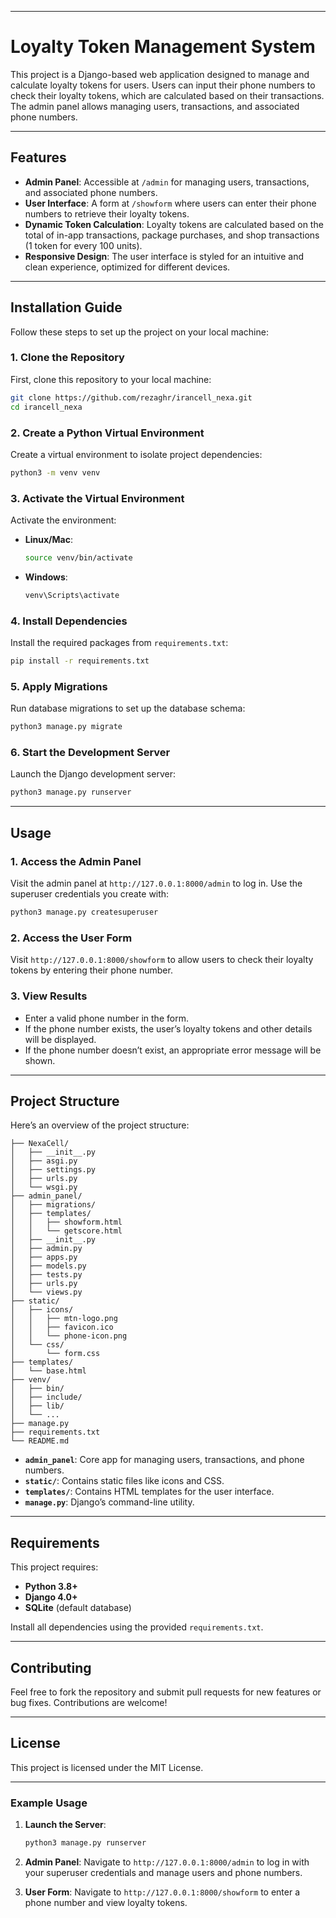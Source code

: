 
---

# Loyalty Token Management System

This project is a Django-based web application designed to manage and calculate loyalty tokens for users. Users can input their phone numbers to check their loyalty tokens, which are calculated based on their transactions. The admin panel allows managing users, transactions, and associated phone numbers.

---

## Features
- **Admin Panel**: Accessible at `/admin` for managing users, transactions, and associated phone numbers.
- **User Interface**: A form at `/showform` where users can enter their phone numbers to retrieve their loyalty tokens.
- **Dynamic Token Calculation**: Loyalty tokens are calculated based on the total of in-app transactions, package purchases, and shop transactions (1 token for every 100 units).
- **Responsive Design**: The user interface is styled for an intuitive and clean experience, optimized for different devices.

---

## Installation Guide

Follow these steps to set up the project on your local machine:

### 1. Clone the Repository
First, clone this repository to your local machine:
```bash
git clone https://github.com/rezaghr/irancell_nexa.git
cd irancell_nexa
```

### 2. Create a Python Virtual Environment
Create a virtual environment to isolate project dependencies:
```bash
python3 -m venv venv
```

### 3. Activate the Virtual Environment
Activate the environment:
- **Linux/Mac**:
  ```bash
  source venv/bin/activate
  ```
- **Windows**:
  ```bash
  venv\Scripts\activate
  ```

### 4. Install Dependencies
Install the required packages from `requirements.txt`:
```bash
pip install -r requirements.txt
```

### 5. Apply Migrations
Run database migrations to set up the database schema:
```bash
python3 manage.py migrate
```

### 6. Start the Development Server
Launch the Django development server:
```bash
python3 manage.py runserver
```

---

## Usage

### 1. Access the Admin Panel
Visit the admin panel at `http://127.0.0.1:8000/admin` to log in. Use the superuser credentials you create with:
```bash
python3 manage.py createsuperuser
```

### 2. Access the User Form
Visit `http://127.0.0.1:8000/showform` to allow users to check their loyalty tokens by entering their phone number.

### 3. View Results
- Enter a valid phone number in the form.
- If the phone number exists, the user’s loyalty tokens and other details will be displayed.
- If the phone number doesn’t exist, an appropriate error message will be shown.

---

## Project Structure

Here’s an overview of the project structure:

```loyalty-token-system/
├── NexaCell/
│   ├── __init__.py
│   ├── asgi.py
│   ├── settings.py
│   ├── urls.py
│   └── wsgi.py
├── admin_panel/
│   ├── migrations/
│   ├── templates/
│   │   ├── showform.html
│   │   └── getscore.html
│   ├── __init__.py
│   ├── admin.py
│   ├── apps.py
│   ├── models.py
│   ├── tests.py
│   ├── urls.py
│   └── views.py
├── static/
│   ├── icons/
│   │   ├── mtn-logo.png
│   │   ├── favicon.ico
│   │   └── phone-icon.png
│   └── css/
│       └── form.css
├── templates/
│   └── base.html
├── venv/
│   ├── bin/
│   ├── include/
│   ├── lib/
│   └── ...
├── manage.py
├── requirements.txt
└── README.md

```

- **`admin_panel`**: Core app for managing users, transactions, and phone numbers.
- **`static/`**: Contains static files like icons and CSS.
- **`templates/`**: Contains HTML templates for the user interface.
- **`manage.py`**: Django’s command-line utility.

---

## Requirements

This project requires:
- **Python 3.8+**
- **Django 4.0+**
- **SQLite** (default database)

Install all dependencies using the provided `requirements.txt`.

---

## Contributing

Feel free to fork the repository and submit pull requests for new features or bug fixes. Contributions are welcome!

---

## License

This project is licensed under the MIT License.

---

### Example Usage

1. **Launch the Server**:
   ```bash
   python3 manage.py runserver
   ```

2. **Admin Panel**:
   Navigate to `http://127.0.0.1:8000/admin` to log in with your superuser credentials and manage users and phone numbers.

3. **User Form**:
   Navigate to `http://127.0.0.1:8000/showform` to enter a phone number and view loyalty tokens.
